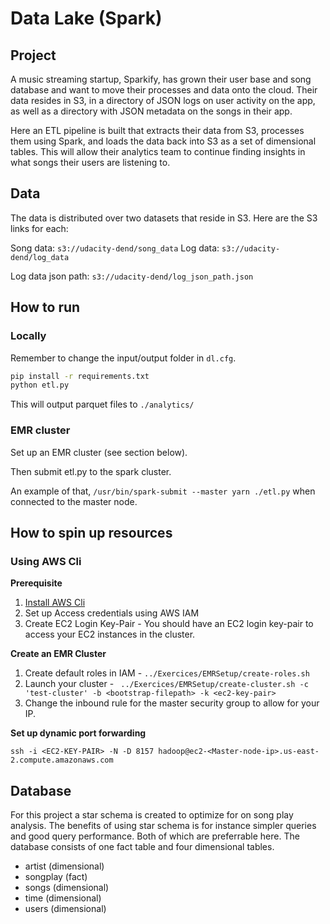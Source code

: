 # Data Lake (Spark)

## Project
A music streaming startup, Sparkify, has grown their user base and song database and want to move their processes and data onto the cloud. Their data resides in S3, in a directory of JSON logs on user activity on the app, as well as a directory with JSON metadata on the songs in their app.

Here an ETL pipeline is built that extracts their data from S3, processes them using Spark, and loads the data back into S3 as a set of dimensional tables. This will allow their analytics team to continue finding insights in what songs their users are listening to.

## Data
The data is distributed over two datasets that reside in S3. Here are the S3 links for each:

Song data: `s3://udacity-dend/song_data`
Log data: `s3://udacity-dend/log_data`

Log data json path: `s3://udacity-dend/log_json_path.json`

## How to run
### Locally
Remember to change the input/output folder in `dl.cfg`.
```bash
pip install -r requirements.txt
python etl.py
```
This will output parquet files to `./analytics/`

### EMR cluster
Set up an EMR cluster (see section below).

Then submit etl.py to the spark cluster.

An example of that,
`/usr/bin/spark-submit --master yarn ./etl.py` when connected to the master node.

## How to spin up resources
### Using AWS Cli
**Prerequisite**
1. [Install AWS Cli](https://docs.aws.amazon.com/cli/latest/userguide/install-cliv2.html)
2. Set up Access credentials using AWS IAM
3. Create EC2 Login Key-Pair - You should have an EC2 login key-pair to access your EC2 instances in the cluster.

**Create an EMR Cluster**
1. Create default roles in IAM - `../Exercices/EMRSetup/create-roles.sh`
2. Launch your cluster - ` ../Exercices/EMRSetup/create-cluster.sh -c 'test-cluster' -b <bootstrap-filepath> -k <ec2-key-pair>`
3. Change the inbound rule for the master security group to allow for your IP.

**Set up dynamic port forwarding**

`ssh -i <EC2-KEY-PAIR> -N -D 8157 hadoop@ec2-<Master-node-ip>.us-east-2.compute.amazonaws.com`

## Database
For this project a star schema is created to optimize for on song play analysis. The benefits of using star schema is for instance simpler queries and good query performance. Both of which are preferrable here. The database consists of one fact table and four dimensional tables.

- artist (dimensional)
- songplay (fact)
- songs (dimensional)
- time (dimensional)
- users (dimensional)